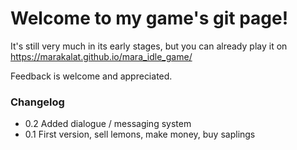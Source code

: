 # Welcome to my game's git page!
It's still very much in its early stages, but you can already play it on https://marakalat.github.io/mara_idle_game/

Feedback is welcome and appreciated.

### Changelog
* 0.2 Added dialogue / messaging system
* 0.1 First version, sell lemons, make money, buy saplings